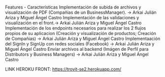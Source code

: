 Features - Características
Implementación de subida de archivos y  visualización de PDF (Compañias de un BusinessManager). -> Arkai Julián Ariza y Miguel Ángel Castro
Implementación de las validaciones y visualización en el front.-> Arkai Julián Ariza y Miguel Ángel Castro
Implementación de los endpoints necesarios para realizar los 2 flujos propios de su aplicacion
(Creación y visualización de productos; Creación de Compañias) -> Arkai Julián Ariza y Miguel Ángel Castro
Implementaación del SignIn y SignUp con redes sociales (Facebook) -> Arkai Julián Ariza y Miguel Ángel Castro
Enviar archivos al backend (Imágen de Perfil para Distributors y Business Managers) -> Arkai Julián Ariza y Miguel Ángel Castro

LINK HEROKU FRONT: https://trovit-se2.herokuapp.com/
